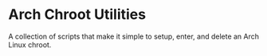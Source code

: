 # Arch Chroot Utilities
A collection of scripts that make it simple to setup, enter, and delete an Arch Linux chroot.
